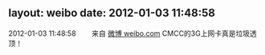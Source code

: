 layout: weibo
date: 2012-01-03 11:48:58
---
<meta name="referrer" content="no-referrer" />

2012-01-03 11:48:58  &nbsp;&nbsp;&nbsp;&nbsp;&nbsp;&nbsp; 来自 <a href="http://weibo.com/" rel="nofollow">微博 weibo.com</a>
CMCC的3G上网卡真是垃圾透顶！ ​​​
